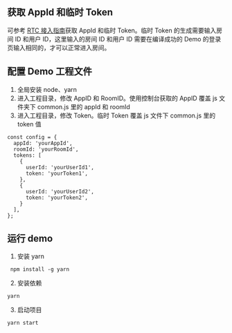 ## 获取 AppId 和临时 Token

可参考 [RTC 接入指南](https://www.volcengine.com/docs/6348/77374)获取 AppId 和临时 Token。临时 Token 的生成需要输入房间 ID 和用户 ID，这里输入的房间 ID 和用户 ID 需要在编译成功的 Demo 的登录页输入相同的，才可以正常进入房间。

## 配置 Demo 工程文件

1. 全局安装 node、yarn
2. 进入工程目录，修改 AppID 和 RoomID。使用控制台获取的 AppID 覆盖 js 文件夹下 common.js 里的 appId 和 roomId
3. 进入工程目录，修改 Token。临时 Token 覆盖 js 文件下 common.js 里的 token 值

```
const config = {
  appId: 'yourAppId',
  roomId: 'yourRoomId',
  tokens: [
    {
      userId: 'yourUserId1',
      token: 'yourToken1',
    },
    {
      userId: 'yourUserId2',
      token: 'yourToken2',
    }
  ],
};
```

## 运行 demo

1. 安装 yarn

```
 npm install -g yarn
```

2. 安装依赖

```
yarn
```

3. 启动项目

```
yarn start
```
